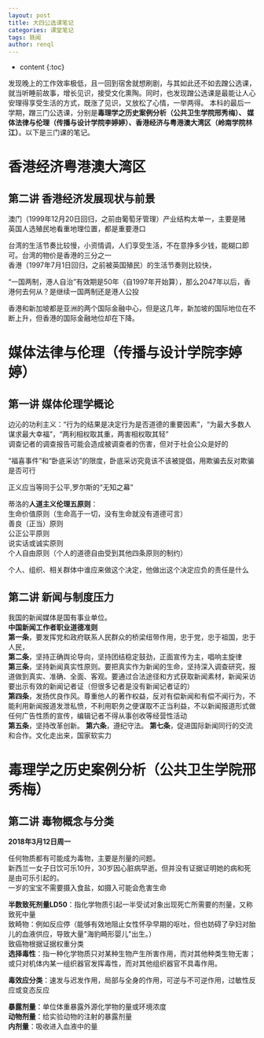 ```yaml
---
layout: post
title: 大四公选课笔记
categories: 课堂笔记
tags: 轶闻
author: renql
---
```


* content
{:toc}

发现晚上的工作效率极低，且一回到宿舍就想刷剧，与其如此还不如去蹭公选课，就当听睡前故事，增长见识，接受文化熏陶。同时，也发现蹭公选课是最能让人心安理得享受生活的方式，既涨了见识，又放松了心情，一举两得。
本科的最后一学期，蹭三门公选课，分别是**毒理学之历史案例分析（公共卫生学院邢秀梅）、 媒体法律与伦理（传播与设计学院李婷婷）、香港经济与粤港澳大湾区（岭南学院林江）**。以下是三门课的笔记。




# 香港经济粤港澳大湾区 #
## 第二讲 香港经济发展现状与前景 ##
澳门（1999年12月20日回归，之前由葡萄牙管理）产业结构太单一，主要是赌  
英国人选殖民地看重地理位置，都是重要港口

台湾的生活节奏比较慢，小资情调，人们享受生活，不在意挣多少钱，能糊口即可。台湾的物价是香港的三分之一  
香港（1997年7月1日回归，之前被英国殖民）的生活节奏则比较快，  

“一国两制，港人自治”有效期是50年（自1997年开始算），那么2047年以后，香港何去何从？是继续一国两制还是港人公投

香港和新加坡都是亚洲的两个国际金融中心，但是这几年，新加坡的国际地位在不断上升，但香港的国际金融地位却在下降。



# 媒体法律与伦理（传播与设计学院李婷婷）
## 第一讲 媒体伦理学概论 ## 
边沁的功利主义：“行为的结果是决定行为是否道德的重要因素”，“为最大多数人谋求最大幸福”，“两利相权取其重，两害相权取其轻”   
调查记者的调查报告可能会造成被调查者的伤害，但对于社会公众是好的

“福喜事件”和“卧底采访”的限度，卧底采访究竟该不该被提倡，用欺骗去反对欺骗是否可行  

正义应当等同于公平,罗尔斯的“无知之幕”

蒂洛的**人道主义伦理五原则**：  
生命价值原则（生命高于一切，没有生命就没有道德可言）  
善良（正当）原则  
公正公平原则  
说实话或诚实原则  
个人自由原则（个人的道德自由受到其他四条原则的制约） 

个人、组织、相关群体中谁应来做这个决定，他做出这个决定应负的责任是什么  

## 第二讲 新闻与制度压力 ##
我国的新闻媒体是国有事业单位。   
**中国新闻工作者职业道德准则**  
**第一条**，要发挥党和政府联系人民群众的桥梁纽带作用，忠于党，忠于祖国，忠于人民，  
**第二条**，坚持正确舆论导向，坚持团结稳定鼓劲，正面宣传为主，唱响主旋律  
**第三条**，坚持新闻真实性原则。要把真实作为新闻的生命，坚持深入调查研究，报道做到真实、准确、全面、客观。要通过合法途径和方式获取新闻素材，新闻采访要出示有效的新闻记者证（但很多记者是没有新闻记者证的）  
**第四条**，发扬优良作风。尊重他人的著作权益，反对有偿新闻和有偿不闻行为，不能利用新闻报道发泄私愤，不利用职务之便谋取不正当利益，不以新闻报道形式做任何广告性质的宣传，编辑记者不得从事创收等经营性活动   
**第五条**，坚持改革创新。
**第六条**，遵纪守法。
**第七条**，促进国际新闻同行的交流和合作。文化走出来，国家软实力



# 毒理学之历史案例分析（公共卫生学院邢秀梅）
## 第二讲 毒物概念与分类
**2018年3月12日周一**

任何物质都有可能成为毒物，主要是剂量的问题。   
新西兰一女子日饮可乐10升，30岁因心脏病早逝。但并没有证据证明她的病和死是由可乐引起的。   
一岁的宝宝不需要摄入食盐，如摄入可能会危害生命  

**半数致死剂量LD50**：指化学物质引起一半受试对象出现死亡所需要的剂量，又称致死中量  
致畸物：例如反应停（能够有效地阻止女性怀孕早期的呕吐，但也妨碍了孕妇对胎儿的血液供应，导致大量"海豹畸形婴儿"出生。）  
致癌物根据证据权重分类  
**选择毒性**：指一种化学物质只对某种生物产生所害作用，而对其他种类生物无害；或只对机体内某一组织器官发挥毒性，而对其他组织器官不具毒作用。 

**毒效应分类**：速发与迟发作用，局部与全身的作用，可逆与不可逆作用，过敏性反应或变态反应  

**暴露剂量**：单位体重暴露外源化学物的量或环境浓度  
**动物剂量**：给实验动物的注射的暴露剂量  
**内剂量**：吸收进入血液中的量
